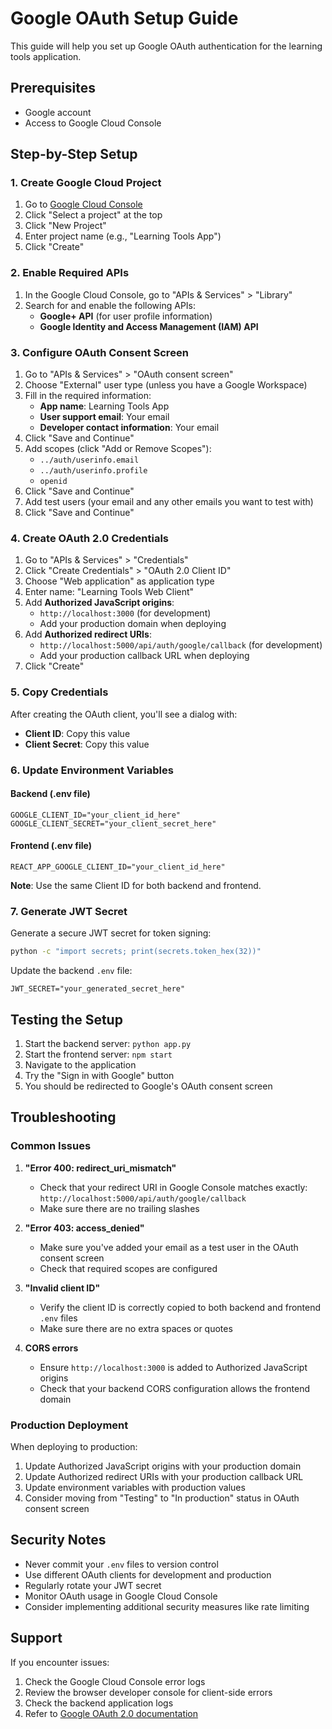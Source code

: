 # Google OAuth Setup Guide

This guide will help you set up Google OAuth authentication for the learning tools application.

## Prerequisites

- Google account
- Access to Google Cloud Console

## Step-by-Step Setup

### 1. Create Google Cloud Project

1. Go to [Google Cloud Console](https://console.cloud.google.com/)
2. Click "Select a project" at the top
3. Click "New Project"
4. Enter project name (e.g., "Learning Tools App")
5. Click "Create"

### 2. Enable Required APIs

1. In the Google Cloud Console, go to "APIs & Services" > "Library"
2. Search for and enable the following APIs:
   - **Google+ API** (for user profile information)
   - **Google Identity and Access Management (IAM) API**

### 3. Configure OAuth Consent Screen

1. Go to "APIs & Services" > "OAuth consent screen"
2. Choose "External" user type (unless you have a Google Workspace)
3. Fill in the required information:
   - **App name**: Learning Tools App
   - **User support email**: Your email
   - **Developer contact information**: Your email
4. Click "Save and Continue"
5. Add scopes (click "Add or Remove Scopes"):
   - `../auth/userinfo.email`
   - `../auth/userinfo.profile`
   - `openid`
6. Click "Save and Continue"
7. Add test users (your email and any other emails you want to test with)
8. Click "Save and Continue"

### 4. Create OAuth 2.0 Credentials

1. Go to "APIs & Services" > "Credentials"
2. Click "Create Credentials" > "OAuth 2.0 Client ID"
3. Choose "Web application" as application type
4. Enter name: "Learning Tools Web Client"
5. Add **Authorized JavaScript origins**:
   - `http://localhost:3000` (for development)
   - Add your production domain when deploying
6. Add **Authorized redirect URIs**:
   - `http://localhost:5000/api/auth/google/callback` (for development)
   - Add your production callback URL when deploying
7. Click "Create"

### 5. Copy Credentials

After creating the OAuth client, you'll see a dialog with:
- **Client ID**: Copy this value
- **Client Secret**: Copy this value

### 6. Update Environment Variables

#### Backend (.env file)
```env
GOOGLE_CLIENT_ID="your_client_id_here"
GOOGLE_CLIENT_SECRET="your_client_secret_here"
```

#### Frontend (.env file)
```env
REACT_APP_GOOGLE_CLIENT_ID="your_client_id_here"
```

**Note**: Use the same Client ID for both backend and frontend.

### 7. Generate JWT Secret

Generate a secure JWT secret for token signing:

```bash
python -c "import secrets; print(secrets.token_hex(32))"
```

Update the backend `.env` file:
```env
JWT_SECRET="your_generated_secret_here"
```

## Testing the Setup

1. Start the backend server: `python app.py`
2. Start the frontend server: `npm start`
3. Navigate to the application
4. Try the "Sign in with Google" button
5. You should be redirected to Google's OAuth consent screen

## Troubleshooting

### Common Issues

1. **"Error 400: redirect_uri_mismatch"**
   - Check that your redirect URI in Google Console matches exactly: `http://localhost:5000/api/auth/google/callback`
   - Make sure there are no trailing slashes

2. **"Error 403: access_denied"**
   - Make sure you've added your email as a test user in the OAuth consent screen
   - Check that required scopes are configured

3. **"Invalid client ID"**
   - Verify the client ID is correctly copied to both backend and frontend `.env` files
   - Make sure there are no extra spaces or quotes

4. **CORS errors**
   - Ensure `http://localhost:3000` is added to Authorized JavaScript origins
   - Check that your backend CORS configuration allows the frontend domain

### Production Deployment

When deploying to production:

1. Update Authorized JavaScript origins with your production domain
2. Update Authorized redirect URIs with your production callback URL
3. Update environment variables with production values
4. Consider moving from "Testing" to "In production" status in OAuth consent screen

## Security Notes

- Never commit your `.env` files to version control
- Use different OAuth clients for development and production
- Regularly rotate your JWT secret
- Monitor OAuth usage in Google Cloud Console
- Consider implementing additional security measures like rate limiting

## Support

If you encounter issues:
1. Check the Google Cloud Console error logs
2. Review the browser developer console for client-side errors
3. Check the backend application logs
4. Refer to [Google OAuth 2.0 documentation](https://developers.google.com/identity/protocols/oauth2)